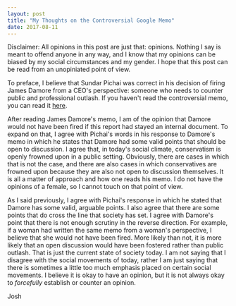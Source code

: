 ```yaml
---
layout: post
title: "My Thoughts on the Controversial Google Memo"
date: 2017-08-11
---
```


Disclaimer: All opinions in this post are just that: opinions. Nothing I say is meant to offend anyone in any way, and I know that my opinions can be biased by my social circumstances and my gender. I hope that this post can be read from an unopiniated point of view. 

To preface, I believe that Sundar Pichai was correct in his decision of firing James Damore from a CEO's perspective: someone who needs to counter public and professional outlash. If you haven't read the controversial memo, you can read it <a href="https://www.scribd.com/document/355823379/Google-s-Ideological-Echo-Chamber#fullscreen&from_embed">here</a>. 

After reading James Damore's memo, I am of the opinion that Damore would not have been fired if this report had stayed an internal document. To expand on that, I agree with Pichai's words in his response to Damore's memo in which he states that Damore had some valid points that should be open to discussion. I agree that, in today's social climate, conservatism is openly frowned upon in a public setting. Obviously, there are cases in which that is not the case, and there are also cases in which conservatives are frowned upon because they are also not open to discussion themselves. It is all a matter of approach and how one reads his memo. I do not have the opinions of a female, so I cannot touch on that point of view.  

As I said previously, I agree with Pichai's response in which he stated that Damore has some valid, arguable points. I also agree that there are some points that do cross the line that society has set. I agree with Damore's point that there is not enough scrutiny in the reverse direction. For example, if a woman had written the same memo from a woman's perspective, I believe that she would not have been fired. More likely than not, it is more likely that an open discussion would have been fostered rather than public outlash. That is just the current state of society today. I am not saying that I disagree with the social movements of today, rather I am just saying that there is sometimes a little too much emphasis placed on certain social movements. I believe it is okay to have an opinion, but it is not always okay to <i>forcefully</i> establish or counter an opinion.

Josh
